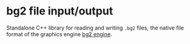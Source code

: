 # bg2 file input/output

Standalone C++ library for reading and writing `.bg2` files, the native file format of the graphics engine [bg2 engine](https://www.bg2engine.org).

